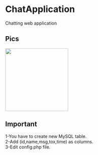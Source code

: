 # ChatApplication
Chatting web application 


## Pics

<img src="https://i.imgur.com/Tpajf89_d.jpg?maxwidth=640&shape=thumb&fidelity=medium" width="200" />


## Important
1-You have to create new MySQL table.<br>
2-Add (id,name,msg,tox,time) as columns.<br>
3-Edit config.php file.
